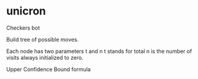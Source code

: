 # unicron
Checkers bot

Build tree of possible moves.

Each node has two parameters t and n
t stands for total
n is the number of visits
always initialized to zero.

Upper Confidence Bound formula
